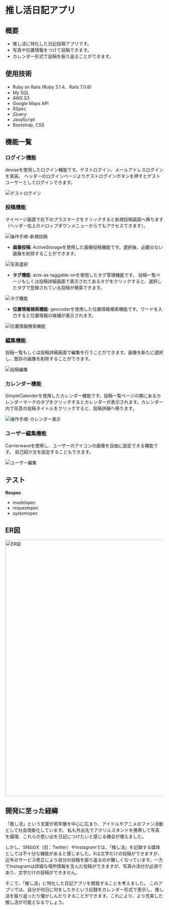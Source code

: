 # 推し活日記アプリ

## 概要

- 推し活に特化した日記投稿アプリです。
- 写真や位置情報をつけて投稿できます。
- カレンダー形式で投稿を振り返ることができます。

## 使用技術

- Ruby on Rails (Ruby 3.1.4、Rails 7.0.8)
- My SQL
- AWS S3
- Google Maps API
- RSpec
- jQuery
- JavaScript
- Bootstrap, CSS

## 機能一覧

### ログイン機能
deviseを使用したログイン機能です。ゲストログイン、メールアドレスログインを実装。
ヘッダーのログインページよりゲストログインボタンを押すとゲストユーザーとしてログインできます。

![ゲストログイン](https://github.com/R-Tsukiyama/oshikatsu-diary/assets/133231418/e18161d6-0e23-453c-bc40-cb2061507949)


### 投稿機能
マイページ画面で右下のプラスマークをクリックすると新規投稿画面へ移ります（ヘッダー右上のドロップダウンメニューからでもアクセスできます）。

![操作手順-新規投稿](https://github.com/R-Tsukiyama/oshikatsu-diary/assets/133231418/7277781a-36f1-4623-b36e-3a0d25e525dc)


- **画像投稿**: 
ActiveStorageを使用した画像投稿機能です。選択後、必要のない画像を削除することができます。

![写真選択](https://github.com/R-Tsukiyama/oshikatsu-diary/assets/133231418/ec44636e-e6c0-4373-b239-dc481b791e0b)


- **タグ機能**:
acts-as-taggable-onを使用したタグ管理機能です。
投稿一覧ページもしくは投稿詳細画面で表示されてあるタグをクリックすると、選択したタグで登録されている投稿が検索できます。

![タグ機能](https://github.com/R-Tsukiyama/oshikatsu-diary/assets/133231418/4f70358e-bfcc-4be8-bda9-3e9300257dd2)


- **位置情報検索機能**:
geocoderを使用した位置情報検索機能です。ワードを入力すると位置情報の候補が表示されます。

![位置情報検索機能](https://github.com/R-Tsukiyama/oshikatsu-diary/assets/133231418/adcedf1d-0862-4021-92db-0af25e4e0700)


### 編集機能
投稿一覧もしくは投稿詳細画面で編集を行うことができます。画像を新たに選択し、既存の画像を削除することができます。

![投稿編集](https://github.com/R-Tsukiyama/oshikatsu-diary/assets/133231418/95e1b2f8-ea58-44c5-8fd5-cf5ad9571996)


### カレンダー機能
SimpleCalenderを使用したカレンダー機能です。投稿一覧ページの隣にあるカレンダーマークのタブをクリックするとカレンダーが表示されます。カレンダー内で任意の投稿タイトルをクリックすると、投稿詳細へ移ります。

![操作手順-カレンダー表示](https://github.com/R-Tsukiyama/oshikatsu-diary/assets/133231418/f1d3353b-d17e-4ec1-a592-42ce393055db)


### ユーザー編集機能
Carrierwaveを使用し、ユーザーのアイコンの画像を自由に設定できる機能です。
自己紹介文を設定することもできます。 

![ユーザー編集](https://github.com/R-Tsukiyama/oshikatsu-diary/assets/133231418/aca75da5-328e-4438-8c14-ce82e2275fe9)


## テスト
**Respec**
- modelspec
- requestspec
- systemspec


## ER図
<img width="811" alt="ER図" src="https://github.com/R-Tsukiyama/oshikatsu-diary/assets/133231418/ff8b3aa0-4696-4860-abb5-98eceaa2ad94">


## 開発に至った経緯

「推し活」という言葉が若年層を中心に広まり、アイドルやアニメのファン活動として社会現象化しています。
私も外出先でアクリルスタンドを携帯して写真を撮理、これらの思い出を日記につけたいと感じる機会が増えました。

しかし、SNSのX（旧：Twitter）やInstagramでは、「推し活」を記録する媒体としては不十分な機能があると感じました。Xは文字だけの投稿ができますが、近年のサービス修正により自分の投稿を振り返るのが難しくなっています。一方でInstagramは詳細な場所情報を含んだ投稿ができますが、写真の添付が必須であり、文字だけの投稿ができません。

そこで、「推し活」に特化した日記アプリを開発することを考えました。
このアプリでは、自分が何日に何をしたかという記録をカレンダー形式で表示し、推し活を振り返ったり懐かしんだりすることができます。これにより、より充実した推し活が可能となるでしょう。
